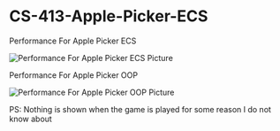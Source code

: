 # CS-413-Apple-Picker-ECS
Performance For Apple Picker ECS

![Performance For Apple Picker ECS Picture](https://github.com/APC6021/CS-413-Apple-Picker-ECS/assets/97814805/53c302d9-828a-4876-bf6f-17e5dcfbcbb1 "ECS Apple Picker")

Performance For Apple Picker OOP

![Performance For Apple Picker OOP Picture](https://github.com/APC6021/CS-413-Apple-Picker-ECS/assets/97814805/41bf7c17-6d88-4433-a064-56687f747918 "OOP Apple Picker")

PS: Nothing is shown when the game is played for some reason I do not know about
